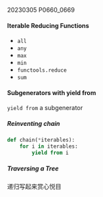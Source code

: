 20230305    P0660_0669
#### Iterable Reducing Functions
* `all`
* `any`
* `max`
* `min`
* `functools.reduce`
* `sum`

#### Subgenerators with yield from
`yield from` a subgenerator

##### Reinventing chain
```python
def chain(*iterables): 
    for i in iterables: 
        yield from i
```

##### Traversing a Tree
递归写起来赏心悦目
